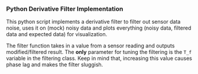 ### Python Derivative Filter Implementation

This python script implements a derivative filter to filter out sensor data noise, uses it on (mock) noisy data and plots everything (noisy data, filtered data and expected data) for visualization.

The filter function takes in a value from a sensor reading and outputs modified/filtered result.  The **only** parameter for tuning the filtering is the `T_f` variable in the filtering class. Keep in mind that, increasing this value causes phase lag and makes the filter sluggish. 